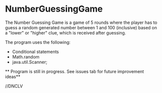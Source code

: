 # NumberGuessingGame

The Number Guessing Game is a game of 5 rounds where the player has to guess a random generated number between 1 and 100 (inclusive) based on a "lower" or "higher" clue, which is received after guessing.

The program uses the following:

* Conditional statements
* Math.random
* java.util.Scanner;


** Program is still in progress. See issues tab for future improvement ideas**

//DNCLV
